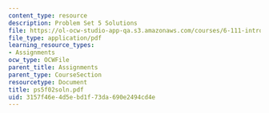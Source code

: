 ```yaml
---
content_type: resource
description: Problem Set 5 Solutions
file: https://ol-ocw-studio-app-qa.s3.amazonaws.com/courses/6-111-introductory-digital-systems-laboratory-fall-2002/3157f46e4d5ebd1f73da690e2494cd4e_ps5f02soln.pdf
file_type: application/pdf
learning_resource_types:
- Assignments
ocw_type: OCWFile
parent_title: Assignments
parent_type: CourseSection
resourcetype: Document
title: ps5f02soln.pdf
uid: 3157f46e-4d5e-bd1f-73da-690e2494cd4e
---
```


